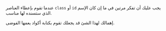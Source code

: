عندما تقوم بإعطاء العناصر `class` أو `id` يجب عليك أن تفكر مرتين في ما إن كان الإسم الذي ستسنده لها مناسب.

إهمالك لهذا الشئ قد يجعلك تقوم بكتابة أكواد يعمها الفوضى.